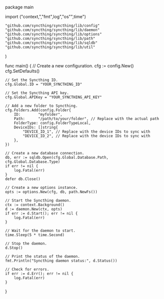 package main

import ("context,","fmt",log","os"",time")

    "github.com/syncthing/syncthing/lib/config"
    "github.com/syncthing/syncthing/lib/daemon"
    "github.com/syncthing/syncthing/lib/options"
    "github.com/syncthing/syncthing/lib/path"
    "github.com/syncthing/syncthing/lib/sqldb"
    "github.com/syncthing/syncthing/lib/util"
)

func main() {
    // Create a new configuration.
    cfg := config.New()
    cfg.SetDefaults()

    // Set the Syncthing ID.
    cfg.Global.ID = "YOUR_SYNCTHING_ID"

    // Set the Syncthing API key.
    cfg.Global.APIKey = "YOUR_SYNCTHING_API_KEY"

    // Add a new folder to Syncthing.
    cfg.Folders.Add(config.Folder{
        ID:        "myfolder",
        Path:      "/path/to/your/folder", // Replace with the actual path
        FolderType: config.FolderTypeLocal,
        DeviceIDs: []string{
            "DEVICE_ID_1", // Replace with the device IDs to sync with
            "DEVICE_ID_2", // Replace with the device IDs to sync with
        },
    })

    // Create a new database connection.
    db, err := sqldb.Open(cfg.Global.Database.Path, cfg.Global.Database.Type)
    if err != nil {
        log.Fatal(err)
    }
    defer db.Close()

    // Create a new options instance.
    opts := options.New(cfg, db, path.NewFs())

    // Start the Syncthing daemon.
    ctx := context.Background()
    d := daemon.New(ctx, opts)
    if err := d.Start(); err != nil {
        log.Fatal(err)
    }

    // Wait for the daemon to start.
    time.Sleep(5 * time.Second)

    // Stop the daemon.
    d.Stop()

    // Print the status of the daemon.
    fmt.Println("Syncthing daemon status:", d.Status())

    // Check for errors.
    if err := d.Err(); err != nil {
        log.Fatal(err)
    }
}
